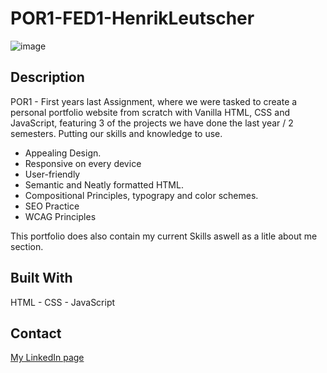 # POR1-FED1-HenrikLeutscher

![image](https://i.imgur.com/TqGEojX.png)

## Description

POR1 - First years last Assignment, where we were tasked to create a personal portfolio website from scratch with Vanilla HTML, CSS and JavaScript, featuring 3 of the projects we have done the last year / 2 semesters. Putting our skills and knowledge to use.

- Appealing Design.
- Responsive on every device
- User-friendly
- Semantic and Neatly formatted HTML.
- Compositional Principles, typograpy and color schemes.
- SEO Practice
- WCAG Principles

This portfolio does also contain my current Skills aswell as a litle about me section.

## Built With

HTML - CSS - JavaScript

## Contact

[My LinkedIn page](https://www.linkedin.com/in/henrik-leutscher/)

